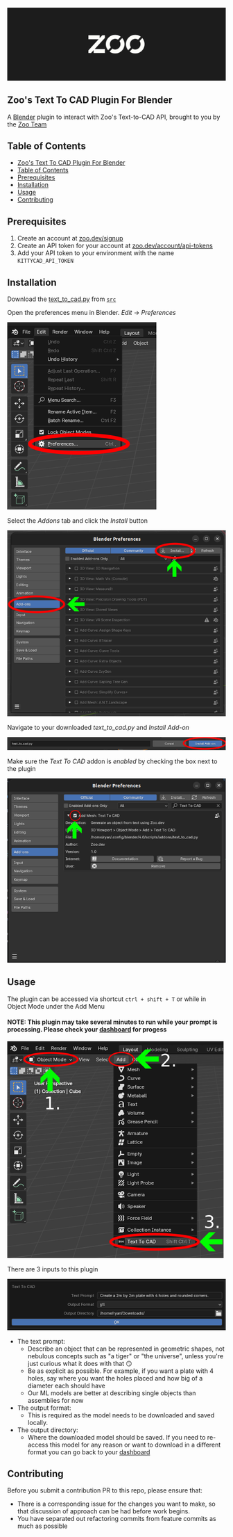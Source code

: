 ![Zoo Logo](assets/zoo-banner.png)

## Zoo's Text To CAD Plugin For Blender

A [Blender](https://blender.org) plugin to interact with Zoo's Text-to-CAD API, brought to you by the [Zoo Team](https://zoo.dev)

## Table of Contents

- [Zoo's Text To CAD Plugin For Blender](#zoos-text-to-cad-plugin-for-blender)
- [Table of Contents](#table-of-contents)
- [Prerequisites](#prerequisites)
- [Installation](#installation)
- [Usage](#usage)
- [Contributing](#contributing)

## Prerequisites

1. Create an account at [zoo.dev/signup](https://zoo.dev/signup)
2. Create an API token for your account at [zoo.dev/account/api-tokens](https://zoo.dev/account/api-tokens)
3. Add your API token to your environment with the name `KITTYCAD_API_TOKEN`

## Installation

Download the [text_to_cad.py](src/text_to_cad.py) from [`src`](src)

Open the preferences menu in Blender. *Edit* -> *Preferences*

![](assets/open_preferences.png)

Select the *Addons* tab and click the *Install* button

![](assets/install_addon.png)

Navigate to your downloaded *text_to_cad.py* and *Install Add-on*

![](assets/install_addon_2.png)

Make sure the *Text To CAD* addon is *enabled* by checking the box next to the plugin

![](assets/enable_addon.png)

## Usage

The plugin can be accessed via shortcut `ctrl + shift + T` or while in Object Mode under the Add Menu

#### NOTE: This plugin may take several minutes to run while your prompt is processing. Please check your [dashboard](https://text-to-cad.zoo.dev/dashboard) for progess

![](assets/launch_addon_menu.png)

There are 3 inputs to this plugin

![](assets/plugin.png)

- The text prompt:
  - Describe an object that can be represented in geometric shapes, not nebulous concepts such as "a tiger" or "the universe", unless you're just curious what it does with that 😏
  - Be as explicit as possible. For example, if you want a plate with 4 holes, say where you want the holes placed and how big of a diameter each should have
  - Our ML models are better at describing single objects than assemblies for now
- The output format:
  - This is required as the model needs to be downloaded and saved locally.
- The output directory:
  - Where the downloaded model should be saved. If you need to re-access this model for any reason or want to download in a different format you can go back to your [dashboard](https://text-to-cad.zoo.dev/dashboard)

## Contributing

Before you submit a contribution PR to this repo, please ensure that:

- There is a corresponding issue for the changes you want to make, so that discussion of approach can be had before work begins.
- You have separated out refactoring commits from feature commits as much as possible
